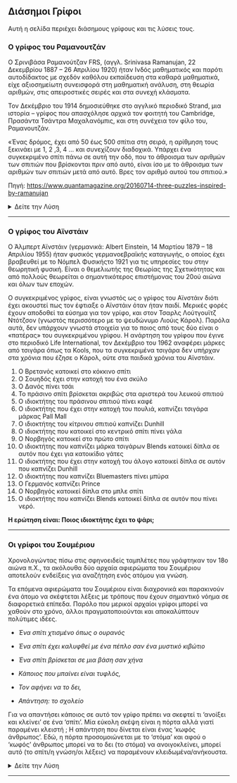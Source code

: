 ## Διάσημοι Γρίφοι

Αυτή η σελίδα περιέχει διάσημους γρίφους και τις λύσεις τους.

### Ο γρίφος του Ραμανουτζάν

O Σρινιβάσα Ραμανούτζαν FRS, (αγγλ. Srinivasa Ramanujan, 22 Δεκεμβρίου 1887 – 26 Απριλίου 1920) ήταν Ινδός μαθηματικός και παρότι αυτοδίδακτος με σχεδόν καθόλου εκπαίδευση στα καθαρά μαθηματικά, είχε αξιοσημείωτη συνεισφορά στη μαθηματική ανάλυση, στη θεωρία αριθμών, στις απειροστικές σειρές και στα συνεχή κλάσματα. 

Τον Δεκέμβριο του 1914 δημοσιεύθηκε στο αγγλικό περιοδικό Strand, μια ιστορία – γρίφος που απασχόλησε αρχικά τον φοιτητή του Cambridge, Πρασάντα Τσάντρα Μαχαλανόμπις, και στη συνέχεια τον φίλο του, Ραμανουτζάν.

«Ένας δρόμος, έχει από 50 έως 500 σπίτια στη σειρά, η αρίθμηση τους ξεκινάει με 1, 2 ,3, 4 … και συνεχίζουν διαδοχικά. Υπάρχει ένα συγκεκριμένο σπίτι πάνω σε αυτή την οδό, που το άθροισμα των αριθμών των σπιτιών που βρίσκονται πριν από αυτό, είναι ίσο με το άθροισμα των αριθμών των σπιτιών μετά από αυτό. Βρες τον αριθμό αυτού του σπιτιού.»

Πηγή: https://www.quantamagazine.org/20160714-three-puzzles-inspired-by-ramanujan

<details>
<summary>Δείτε την Λύση</summary>
<p>
    Με τον τρόπο με τον οποίο διατυπώθηκε, το πρόβλημα είχε μια μ’ονο λύση . Μέσω της μεθόδου δοκιμής και σφάλματος βρέθηκε ότι  <strong>το σπίτι με τον αριθμό 204 σε ένα δρόμο με 288 σπίτια:</strong>
    
<p>    
    1 + 2 + 3 + … + 203 = 205 + 206 + … + 288.
</p>

<p>    
Χωρίς τον περιορισμό 50 και 500, υπήρχαν και άλλες λύσεις. Για παράδειγμα σε ένα δρόμο με 8 σπίτια, η σωστή απάντηση θα ήταν το υπ’ αριθμόν 6 σπίτι:
</p>    

<p>
    1 + 2 + 3 + 4 + 5 = 7 + 8
</p>  
</details>

<hr>

### Ο γρίφος του Αϊνστάιν

Ο Άλμπερτ Αϊνστάιν (γερμανικά: Albert Einstein,  14 Μαρτίου 1879 –  18 Απριλίου 1955) ήταν φυσικός γερμανοεβραϊκής καταγωγής, ο οποίος έχει βραβευθεί με το Νόμπελ Φυσικήςτο 1921 για τις υπηρεσίες του στην θεωρητική φυσική. Είναι ο θεμελιωτής της Θεωρίας της Σχετικότητας και από πολλούς θεωρείται ο σημαντικότερος επιστήμονας του 20ού αιώνα και όλων των εποχών.

Ο συγκεκριμένος γρίφος, είναι γνωστός ως ο γρίφος του Αϊνστάιν διότι έχει ακουστεί πως τον έφτιαξε ο Αϊνστάιν όταν ήταν παιδί. Μερικές φορές έχουν αποδοθεί τα εύσημα για τον γρίφο, και στον Τσαρλς Λούτγουϊτζ Ντότζσον (γνωστός περισσότερο με το ψευδώνυμο Λιούις Κάρολ). Παρόλα αυτά, δεν υπάρχουν γνωστά στοιχεία για το ποιος από τους δύο είναι ο «πατέρας» του συγκεκριμένου γρίφου. Η ανάρτηση του γρίφου που έγινε στο περιοδικό Life International, τον Δεκέμβριο του 1962 αναφέρει μάρκες από τσιγάρα όπως τα Kools, που τα συγκεκριμένα τσιγάρα δεν υπήρχαν στα χρόνια που έζησε ο Κάρολ, ούτε στα παιδικά χρόνια του Αϊνστάιν. 

1. Ο Βρετανός κατοικεί στο κόκκινο σπίτι
2. Ο Σουηδός έχει στην κατοχή του ένα σκύλο
3. Ο Δανός πίνει τσάι
4. Το πράσινο σπίτι βρίσκεται ακριβώς στα αριστερά του λευκού σπιτιού
5. Ο ιδιοκτήτης του πράσινου σπιτιού πίνει καφέ
6. Ο ιδιοκτήτης που έχει στην κατοχή του πουλιά, καπνίζει τσιγάρα μάρκας Pall Mall
7. Ο ιδιοκτήτης του κίτρινου σπιτιού καπνίζει Dunhill
8. Ο ιδιοκτήτης που κατοικεί στο κεντρικό σπίτι πίνει γάλα
9. Ο Νορβηγός κατοικεί στο πρώτο σπίτι
10. Ο ιδιοκτήτης που καπνίζει μάρκα τσιγάρων Blends κατοικεί δίπλα σε αυτόν που έχει για κατοικίδιο γάτες
11. Ο ιδιοκτήτης που έχει στην κατοχή του άλογο κατοικεί δίπλα σε αυτόν που καπνίζει Dunhill
12. Ο ιδιοκτήτης που καπνίζει Bluemasters πίνει μπύρα
13. Ο Γερμανός καπνίζει Prince
14. Ο Νορβηγός κατοικεί δίπλα στο μπλε σπίτι
15. Ο ιδιοκτήτης που καπνίζει Blends κατοικεί δίπλα σε αυτόν που πίνει νερό.

**Η ερώτηση είναι: Ποιος ιδιοκτήτης έχει το ψάρι;**

<hr>

### Οι γρίφοι του Σουμέριου 

Χρονολογώντας πίσω στις σφηνοειδείς ταμπλέτες που γράφτηκαν τον 18ο αιώνα π.Χ., τα ακόλουθα δύο αρχαία αφιερώματα του Σουμέριου αποτελούν ενδείξεις για αναζήτηση ενός ατόμου για γνώση.

Τα επόμενα αφιερώματα του Σουμέριου είναι διαχρονικά και παρακινούν ένα άτομο να σκέφτεται λέξεις με τρόπους που έχουν σημαντικό νόημα σε διαφορετικά επίπεδα. Παρόλο που μερικοί αρχαίοι γρίφοι  μπορεί να χαθούν στο χρόνο, άλλοι πραγματοποιούνται και αποκαλύπτουν πολύτιμες ιδέες.

- *Ένα σπίτι χτισμένο όπως ο ουρανός*

- *Ένα σπίτι έχει καλυφθεί με ένα πέπλο σαν ένα μυστικό κιβώτιο*

- *Ένα σπίτι βρίσκεται σε μια βάση σαν χήνα*

- *Κάποιος που μπαίνει είναι  τυφλός,*

- *Τον αφήνει να το δει,*

- *Απάντηση: το σχολείο*

Για να απαντήσει κάποιος σε αυτό τον γρίφο πρέπει να σκεφτεί τι ‘ανοίξει και κλείνει’ σε ένα ‘σπίτι’. Μία εύκολη σκέψη είναι η πόρτα αλλά γιατί παραμένει κλειστή ; Η απάντηση που δίνεται είναι ένας ‘κωφός άνθρωπος’. Εδώ, η πόρτα προσομοιώνεται με το ‘στόμα’ και αφού ο ‘κωφός’ άνθρωπος μπορεί να το δει (το στόμα) να ανοιγοκλείνει, μπορεί αυτό (το σπίτι/η γνώση/οι λέξεις) να παραμένουν κλειδωμένα/ανήκουστα.

<details>
<summary>Δείτε την Λύση</summary>
«Ένας δρόμος, έχει από 50 έως 500 σπίτια στη σειρά, η αρίθμηση τους ξεκινάει με 1, 2 ,3, 4 … και συνεχίζουν διαδοχικά. Υπάρχει ένα συγκεκριμένο σπίτι πάνω σε αυτή την οδό, που το άθροισμα των αριθμών των σπιτιών που βρίσκονται πριν από αυτό, είναι ίσο με το άθροισμα των αριθμών των σπιτιών μετά από αυτό. Βρες τον αριθμό αυτού του σπιτιού.»
</details>

<hr>

